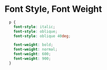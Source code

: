 # Font Style, Font Weight
  ```css
    p {
      font-style: italic;
      font-style: oblique;
      font-style: oblique 40deg;

      font-weight: bold;
      font-weight: normal;
      font-weight: 600;
      font-weight: 900;
    }
  ```
  